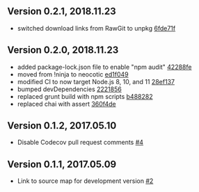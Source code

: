 ## Version 0.2.1, 2018.11.23

* switched download links from RawGit to unpkg [6fde71f](https://github.com/neocotic/featuring/commit/6fde71ff4804e55859d5b982235446bed11872ae)

## Version 0.2.0, 2018.11.23

* added package-lock.json file to enable "npm audit" [42288fe](https://github.com/neocotic/featuring/commit/42288fe6bff1e913a6b2bbe8d15e54307fb14807)
* moved from !ninja to neocotic [ed1f049](https://github.com/neocotic/featuring/commit/ed1f049dc48c42d4e3eab3a41796bcdd7e408f72)
* modified CI to now target Node.js 8, 10, and 11 [28ef137](https://github.com/neocotic/featuring/commit/28ef137779e6f680cb0dfb6f4427a9b2a2fb4f08)
* bumped devDependencies [2221856](https://github.com/neocotic/featuring/commit/2221856b39d844809639e530a19d4f15c711199a)
* replaced grunt build with npm scripts [b488282](https://github.com/neocotic/featuring/commit/b488282a86b8a465a887ed31ec801acc5e4d2265)
* replaced chai with assert [360f4de](https://github.com/neocotic/featuring/commit/360f4de4b81a50e67339466c8327ac7c1cc4191f)

## Version 0.1.2, 2017.05.10

* Disable Codecov pull request comments [#4](https://github.com/neocotic/featuring/issues/4)

## Version 0.1.1, 2017.05.09

* Link to source map for development version [#2](https://github.com/neocotic/featuring/issues/2)
